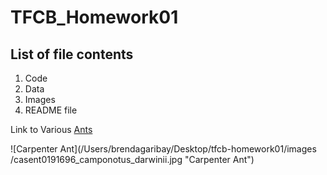 # **TFCB_Homework01**

## **List of file contents**

1. Code
2. Data
3. Images
4. README file

Link to Various [Ants](https://www.antwiki.org/wiki/Formicidae)

![Carpenter Ant](/Users/brendagaribay/Desktop/tfcb-homework01/images
/casent0191696_camponotus_darwinii.jpg "Carpenter Ant")
